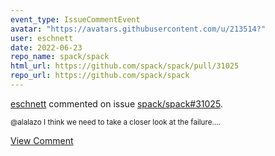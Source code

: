 ```yaml
---
event_type: IssueCommentEvent
avatar: "https://avatars.githubusercontent.com/u/213514?"
user: eschnett
date: 2022-06-23
repo_name: spack/spack
html_url: https://github.com/spack/spack/pull/31025
repo_url: https://github.com/spack/spack
---
```


<a href='https://github.com/eschnett' target='_blank'>eschnett</a> commented on issue <a href='https://github.com/spack/spack/pull/31025' target='_blank'>spack/spack#31025</a>.

<small>@alalazo I think we need to take a closer look at the failure....</small>

<a href='https://github.com/spack/spack/pull/31025' target='_blank'>View Comment</a>